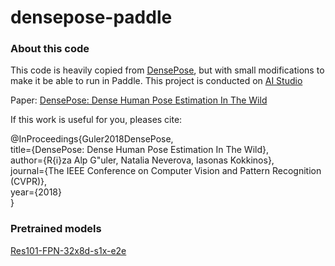 # densepose-paddle

### About this code

This code is heavily copied from [DensePose](https://github.com/facebookresearch/DensePose), but with small modifications to make it be able to run in Paddle.
This project is conducted on [AI Studio](https://aistudio.baidu.com/aistudio/projectdetail/1413614)

Paper: [DensePose: Dense Human Pose Estimation In The Wild](https://arxiv.org/pdf/1802.00434.pdf)

If this work is useful for you, pleases cite:

  @InProceedings{Guler2018DensePose,\
  title={DensePose: Dense Human Pose Estimation In The Wild},\
  author={R\{i}za Alp G\"uler, Natalia Neverova, Iasonas Kokkinos},\
  journal={The IEEE Conference on Computer Vision and Pattern Recognition (CVPR)},\
  year={2018}\
  }
  
### Pretrained models
[Res101-FPN-32x8d-s1x-e2e](https://aistudio.baidu.com/aistudio/datasetdetail/66535)

